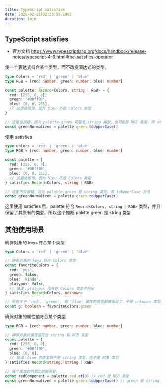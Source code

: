 ```yaml
---
title: TypeScript satisfies
date: 2025-02-21T02:33:55.190Z
duration: 1min
---
```


## TypeScript satisfies

- 官方文档 https://www.typescriptlang.org/docs/handbook/release-notes/typescript-4-9.html#the-satisfies-operator

使一个表达式符合某个类型，而不改变表达式的类型。

```ts
type Colors = 'red' | 'green' | 'blue'
type RGB = [red: number, green: number, blue: number]

const palette: Record<Colors, string | RGB> = {
  red: [255, 0, 0],
  green: '#00ff00',
  bleu: [0, 0, 255],
  // 这里会报错，因为 bleu 不是 Colors 类型
}

// 这里会报错，因为 palette.green 可能是 string 类型，也可能是 RGB 类型，而 string 类型没有 toUpperCase 方法
const greenNormalized = palette.green.toUpperCase()
```

使用 satisfies

```ts
type Colors = 'red' | 'green' | 'blue'
type RGB = [red: number, green: number, blue: number]

const palette = {
  red: [255, 0, 0],
  green: '#00ff00',
  bleu: [0, 0, 255],
  // 这里会报错，因为 bleu 不是 Colors 类型
} satisfies Record<Colors, string | RGB>

// 这里不会报错，因为 palette.green 是 string 类型，有 toUpperCase 方法
const greenNormalized = palette.green.toUpperCase()
```

这里使用 satisfies 后，palette 符合 `Record<Colors, string | RGB>` 类型，并且保留了其原有的类型，所以这个推断 palette.green 是 string 类型

## 其他使用场景

确保对象的 keys 符合某个类型

```ts
type Colors = 'red' | 'green' | 'blue'

// 确保对象的 keys 符合 Colors 类型
const favoriteColors = {
  red: 'yes',
  green: false,
  blue: 'kinda',
  platypus: false,
  // 错误：platypus 没有在 Colors 类型中列出
} satisfies Record<Colors, unknown>

// 所有关于 'red', 'green', 和 'blue' 属性的信息都被保留了，不是 unknown 类型
const g: boolean = favoriteColors.green
```

确保对象的属性值符合某个类型

```ts
type RGB = [red: number, green: number, blue: number]

// 确保对象的属性值符合 string 和 RGB 类型
const palette = {
  red: [255, 0, 0],
  green: '#00ff00',
  blue: [0, 0],
  // 错误：blue 的类型既不是 string 类型，也不是 RGB 类型
} satisfies Record<string, string | RGB>

// 每个属性的信息仍然被保留。
const redComponent = palette.red.at(0) // red 是 RGB 类型
const greenNormalized = palette.green.toUpperCase() // green 是 string 类型
```
